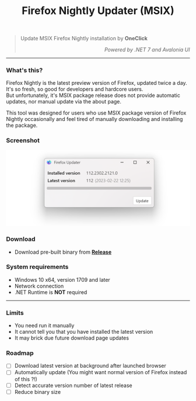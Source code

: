 
<h1 align="center">Firefox Nightly Updater (MSIX)</h1>  
<br/>  

> Update MSIX Firefox Nightly installation by **OneClick**
>
> *<div align="right">Powered by .NET 7 and Avalonia UI</div>*

---   

### What's this?
Firefox Nightly is the latest preview version of Firefox, updated twice a day. It's so fresh, so good for developers and hardcore users.  
But unfortunately, it's MSIX package release does not provide automatic updates, nor manual update via the about page.

This tool was designed for users who use MSIX package version of Firefox Nightly occasionally and feel tired of manually downloading and installing the package.

### Screenshot
![Screenshot of Firefox Nightly MSIX Updater](docs/screenshots/app.png)

### Download
- Download pre-built binary from **[Release](releases)**

### System requirements
- Windows 10 x64, version 1709 and later
- Network connection
- .NET Runtime is **NOT** required

--- 

### Limits
- You need run it manually
- It cannot tell you that you have installed the latest version
- It may brick due future download page updates

### Roadmap
- [ ] Download latest version at background after launched browser
- [ ] Automatically update (You might want normal version of Firefox instead of this ?!)
- [ ] Detect accurate version number of latest release
- [ ] Reduce binary size